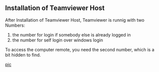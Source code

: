 

## Installation of Teamviewer Host

After Installation of Teamviewer Host, Teamviewer is runnig with two Numbers:

1. the number for login if somebody else is already logged in
2. the number for self login over windows login

To access the computer remote, you need the second number, which is a bit hidden to find.

[pic](pics\hidden.png)

